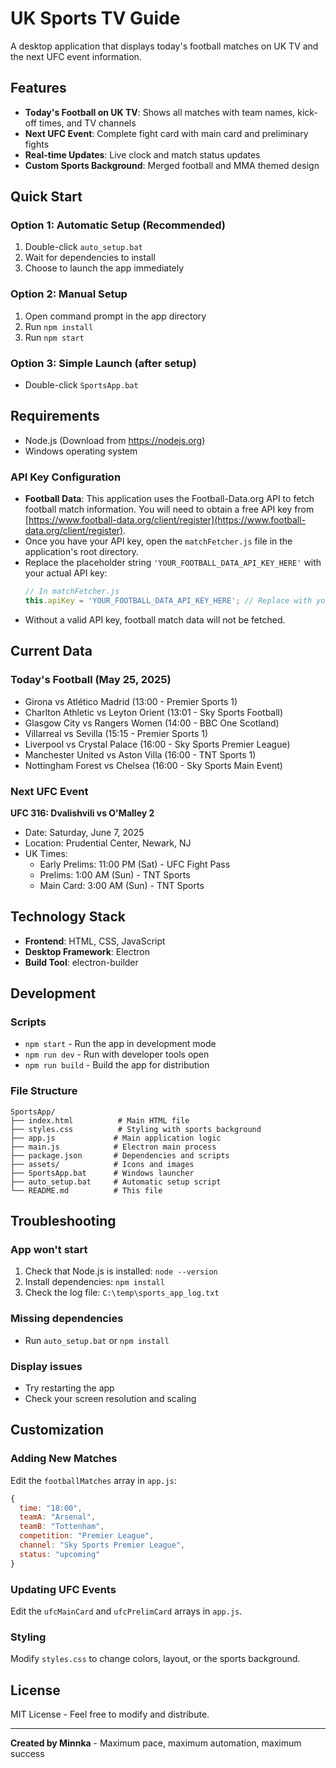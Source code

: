 # UK Sports TV Guide

A desktop application that displays today's football matches on UK TV and the next UFC event information.

## Features

- **Today's Football on UK TV**: Shows all matches with team names, kick-off times, and TV channels
- **Next UFC Event**: Complete fight card with main card and preliminary fights
- **Real-time Updates**: Live clock and match status updates
- **Custom Sports Background**: Merged football and MMA themed design

## Quick Start

### Option 1: Automatic Setup (Recommended)
1. Double-click `auto_setup.bat`
2. Wait for dependencies to install
3. Choose to launch the app immediately

### Option 2: Manual Setup
1. Open command prompt in the app directory
2. Run `npm install`
3. Run `npm start`

### Option 3: Simple Launch (after setup)
- Double-click `SportsApp.bat`

## Requirements

- Node.js (Download from https://nodejs.org)
- Windows operating system

### API Key Configuration
- **Football Data**: This application uses the Football-Data.org API to fetch football match information. You will need to obtain a free API key from [https://www.football-data.org/client/register](https://www.football-data.org/client/register).
- Once you have your API key, open the `matchFetcher.js` file in the application's root directory.
- Replace the placeholder string `'YOUR_FOOTBALL_DATA_API_KEY_HERE'` with your actual API key:
  ```javascript
  // In matchFetcher.js
  this.apiKey = 'YOUR_FOOTBALL_DATA_API_KEY_HERE'; // Replace with your key
  ```
- Without a valid API key, football match data will not be fetched.

## Current Data

### Today's Football (May 25, 2025)
- Girona vs Atlético Madrid (13:00 - Premier Sports 1)
- Charlton Athletic vs Leyton Orient (13:01 - Sky Sports Football)
- Glasgow City vs Rangers Women (14:00 - BBC One Scotland)
- Villarreal vs Sevilla (15:15 - Premier Sports 1)
- Liverpool vs Crystal Palace (16:00 - Sky Sports Premier League)
- Manchester United vs Aston Villa (16:00 - TNT Sports 1)
- Nottingham Forest vs Chelsea (16:00 - Sky Sports Main Event)

### Next UFC Event
**UFC 316: Dvalishvili vs O'Malley 2**
- Date: Saturday, June 7, 2025
- Location: Prudential Center, Newark, NJ
- UK Times:
  - Early Prelims: 11:00 PM (Sat) - UFC Fight Pass
  - Prelims: 1:00 AM (Sun) - TNT Sports
  - Main Card: 3:00 AM (Sun) - TNT Sports

## Technology Stack

- **Frontend**: HTML, CSS, JavaScript
- **Desktop Framework**: Electron
- **Build Tool**: electron-builder

## Development

### Scripts
- `npm start` - Run the app in development mode
- `npm run dev` - Run with developer tools open
- `npm run build` - Build the app for distribution

### File Structure
```
SportsApp/
├── index.html          # Main HTML file
├── styles.css          # Styling with sports background
├── app.js             # Main application logic
├── main.js            # Electron main process
├── package.json       # Dependencies and scripts
├── assets/            # Icons and images
├── SportsApp.bat      # Windows launcher
├── auto_setup.bat     # Automatic setup script
└── README.md          # This file
```

## Troubleshooting

### App won't start
1. Check that Node.js is installed: `node --version`
2. Install dependencies: `npm install`
3. Check the log file: `C:\temp\sports_app_log.txt`

### Missing dependencies
- Run `auto_setup.bat` or `npm install`

### Display issues
- Try restarting the app
- Check your screen resolution and scaling

## Customization

### Adding New Matches
Edit the `footballMatches` array in `app.js`:
```javascript
{
  time: "18:00",
  teamA: "Arsenal",
  teamB: "Tottenham",
  competition: "Premier League",
  channel: "Sky Sports Premier League",
  status: "upcoming"
}
```

### Updating UFC Events
Edit the `ufcMainCard` and `ufcPrelimCard` arrays in `app.js`.

### Styling
Modify `styles.css` to change colors, layout, or the sports background.

## License

MIT License - Feel free to modify and distribute.

---

**Created by Minnka** - Maximum pace, maximum automation, maximum success